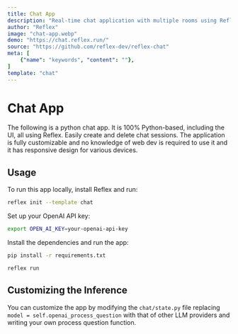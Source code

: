 ```yaml
---
title: Chat App
description: "Real-time chat application with multiple rooms using Reflex and ChatGPT"
author: "Reflex"
image: "chat-app.webp"
demo: "https://chat.reflex.run/"
source: "https://github.com/reflex-dev/reflex-chat"
meta: [
    {"name": "keywords", "content": ""},
]
template: "chat"
---
```

# Chat App

The following is a python chat app. It is 100% Python-based, including the UI, all using Reflex. Easily create and delete chat sessions. The application is fully customizable and no knowledge of web dev is required to use it and it has responsive design for various devices.

## Usage

To run this app locally, install Reflex and run:

```bash
reflex init --template chat
```

Set up your OpenAI API key:
```bash
export OPEN_AI_KEY=your-openai-api-key
```

Install the dependencies and run the app:

```bash
pip install -r requirements.txt
```

```bash
reflex run
```

## Customizing the Inference

You can customize the app by modifying the `chat/state.py` file replacing `model = self.openai_process_question` with that of other LLM providers and writing your own process question function.
